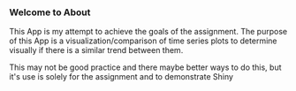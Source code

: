 ### Welcome to About

This App is my attempt to achieve the goals of the assignment. The purpose of this App
is a visualization/comparison of time series plots to determine visually if there is a 
similar trend between them. 

This may not be good practice and there maybe better ways to do this, but it's use is solely 
for the assignment and to demonstrate Shiny

